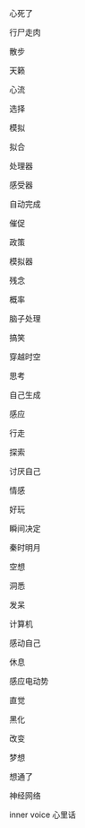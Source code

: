 心死了
 
行尸走肉

散步

天籁

心流

选择

模拟

拟合

处理器

感受器

自动完成

催促

政策

模拟器

残念

概率

脑子处理

搞笑

穿越时空

思考

自己生成

感应

行走

探索

讨厌自己

情感

好玩

瞬间决定

秦时明月

空想

洞悉

发呆

计算机

感动自己

休息

感应电动势

直觉

黑化

改变

梦想

想通了

神经网络

inner voice 心里话